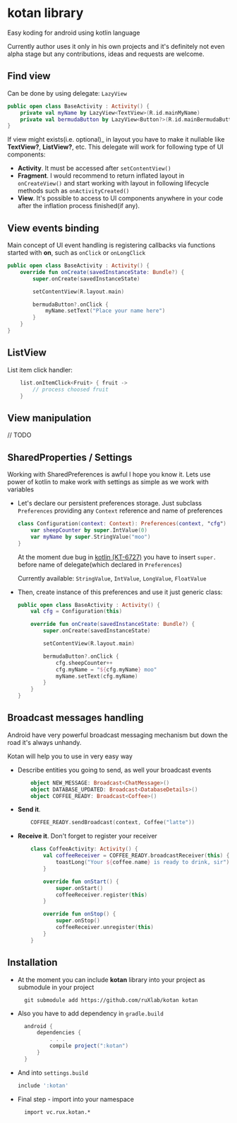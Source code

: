 kotan library
==========================

Easy koding for android using kotlin language

Currently author uses it only in his own projects and it's definitely not even alpha stage but any contributions, ideas
 and requests are welcome.

Find view
----------------------------
Can be done by using delegate: ```LazyView```

```kotlin
public open class BaseActivity : Activity() {
    private val myName by LazyView<TextView>(R.id.mainMyName)
    private val bermudaButton by LazyView<Button?>(R.id.mainBermudaButton)
}
```


If view might exists(i.e. optional)_ in layout you have to make it nullable like **TextView?**, **ListView?**, etc.
This delegate will work for following type of UI components:

* **Activity**. It must be accessed after ```setContentView()```
* **Fragment**. I would recommend to return inflated layout in ```onCreateView()``` and start working with layout in following
lifecycle methods such as ```onActivityCreated()```
* **View**. It's possible to access to UI components anywhere in your code after the inflation process finished(if any).

View events binding
---------------------------------

Main concept of UI event handling is registering callbacks via functions started with **on**, such as ```onClick``` or ```onLongClick```

```kotlin
public open class BaseActivity : Activity() {
    override fun onCreate(savedInstanceState: Bundle?) {
        super.onCreate(savedInstanceState)

        setContentView(R.layout.main)

        bermudaButton?.onClick {
            myName.setText("Place your name here")
        }
    }
}
```


ListView
-----------------

List item click handler:

```kotlin
    list.onItemClick<Fruit> { fruit ->
        // process choosed fruit
    }
```



View manipulation
------------------------------

// TODO





SharedProperties / Settings
------------------------------

Working with SharedPreferences is awful I hope you know it. Lets use power of kotlin to make work with settings as simple
as we work with variables


* Let's declare our persistent preferences storage. Just subclass ```Preferences``` providing
  any ```Context``` reference and name of preferences
    ```kotlin
    class Configuration(context: Context): Preferences(context, "cfg") {
        var sheepCounter by super.IntValue(0)
        var myName by super.StringValue("moo")
    }
    ```

  At the moment due bug in [kotlin (KT-6727)](https://youtrack.jetbrains.com/issue/KT-6727#comment=27-935290) you have to insert ```super.``` before name of delegate(which declared in ```Preferences```)

  Currently available: ```StringValue```, ```IntValue```, ```LongValue```, ```FloatValue```

* Then, create instance of this preferences and use it just generic class:
    ```kotlin
    public open class BaseActivity : Activity() {
        val cfg = Configuration(this)

        override fun onCreate(savedInstanceState: Bundle?) {
            super.onCreate(savedInstanceState)

            setContentView(R.layout.main)

            bermudaButton?.onClick {
                cfg.sheepCounter++
                cfg.myName = "${cfg.myName} moo"
                myName.setText(cfg.myName)
            }
        }
    }
    ```


Broadcast messages handling
--------------

Android have very powerful broadcast messaging mechanism but down the road it's always unhandy.

Kotan will help you to use in very easy way

* Describe entities you going to send, as well your broadcast events
    ```kotlin
        object NEW_MESSAGE: Broadcast<ChatMessage>()
        object DATABASE_UPDATED: Broadcast<DatabaseDetails>()
        object COFFEE_READY: Broadcast<Coffee>()
    ```

* **Send it**.
    ```kotlin
        COFFEE_READY.sendBroadcast(context, Coffee("latte"))
    ```

* **Receive it**. Don't forget to register your receiver
    ```kotlin
        class CoffeeActivity: Activity() {
            val coffeeReceiver = COFFEE_READY.broadcastReceiver(this) { coffee ->
                toastLong("Your ${coffee.name} is ready to drink, sir")
            }

            override fun onStart() {
                super.onStart()
                coffeeReceiver.register(this)
            }

            override fun onStop() {
                super.onStop()
                coffeeReceiver.unregister(this)
            }
        }
    ```


Installation
----------------

* At the moment you can include **kotan** library into your project as submodule in your project
    
        git submodule add https://github.com/ruXlab/kotan kotan


* Also you have to add dependency in ```gradle.build```
  ```gradle
    android {
        dependencies {
            . . .
            compile project(":kotan")
        }
    }
  ```
* And into ```settings.build```
  ```gradle
  include ':kotan'
  ```
    
* Final step - import into your namespace
    
        import vc.rux.kotan.*
